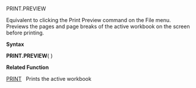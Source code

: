 PRINT.PREVIEW

Equivalent to clicking the Print Preview command on the File menu.
Previews the pages and page breaks of the active workbook on the screen
before printing.

**Syntax**

**PRINT.PREVIEW**( )

**Related Function**

[PRINT](PRINT.md)   Prints the active workbook


